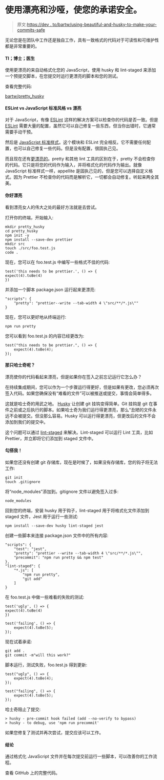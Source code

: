 # 使用漂亮和沙哑，使您的承诺安全。

> 原文:[https://dev . to/bartw/using-beautiful-and-husky-to-make-your-commits-safe](https://dev.to/bartw/using-prettier-and-husky-to-make-your-commits-safe)

无论您是在团队中工作还是独自工作，具有一致格式的代码对于可读性和可维护性都是非常重要的。

#### Tl；博士；医生

使用更漂亮的来自动格式化您的 JavaScript，使用 husky 和 lint-staged 来添加一个预提交脚本，在您提交时运行更漂亮的脚本和您的测试。

查看完整代码:

[bartw/pretty_husky](https://github.com/bartw/pretty_husky)

#### ESLint vs JavaScript 标准风格 vs 漂亮

对于 JavaScript，有像 [ESLint](http://eslint.org/) 这样的解决方案可以检查你的代码是否一致。但是 [ESLint](http://eslint.org/) 需要大量的配置，虽然它可以自己修复一些东西，但当你出错时，它通常需要手动干预。

然后是 [JavaScript 标准样式](https://standardjs.com/)。这个模块和 ESLint 完全相反。它不需要任何配置，也可以自己修复一些代码。但是没有配置，很固执己见。

而且现在还有[更漂亮的](https://github.com/prettier/prettier)。pretty 和其他 lint 工具的区别在于，pretty 不会检查你的代码。它只是将您的代码作为输入，并将格式化的代码作为输出。就像 JavaScript 标准样式一样，appellite 是固执己见的，但是您可以选择自定义格式。因为 Prettier 不检查你的代码而是解析它，一切都会自动修复。听起来两全其美。

#### 你好漂亮

看到漂亮女人的伟大之处的最好方法就是去尝试。

打开你的终端，开始输入:

```
mkdir pretty_husky
cd pretty_husky
npm init -y
npm install --save-dev prettier
mkdir src
touch ./src/foo.test.js
code . 
```

现在，您可以在 foo.test.js 中编写一些格式不佳的代码:

```
test('this needs to be prettier.', () => {
expect(4).toBe(4)
}) 
```

并添加一个脚本 package.json 运行起来更漂亮:

```
"scripts": {
    "pretty": "prettier--write --tab-width 4 \"src/**/*.js\""
} 
```

现在，您可以更好地从终端运行:

```
npm run pretty 
```

您可以看到 foo.test.js 的内容已经更改为:

```
test("this needs to be prettier.", () => {
    expect(4).toBe(4);
}); 
```

#### 那只哈士奇呢？

漂亮使你的代码看起来漂亮，但是如果你在签入之前忘记运行它怎么办？

在持续集成期间，您可以作为一个步骤运行得更好，但是如果有更改，您必须再次签入代码。如果您确保没有“难看的文件”可以被推送或提交，事情会简单得多。

这就是哈士奇的用武之地。 [Husky](https://github.com/typicode/husky) 让创建 git 挂钩变得简单。Git 挂钩是 git 在事件之前或之后执行的脚本。如果哈士奇为我们运行得更漂亮，那么“丑陋的文件永远不会被提交。但没那么容易。Husky 可以运行得更漂亮，但更改后的文件不会添加到我们的提交中。

这个问题可以通过 [lint-staged](https://github.com/okonet/lint-staged) 来解决。Lint-staged 可以运行 Lint 工具，比如 Prettier，并立即将它们添加到 staged 文件中。

#### 勾搭我！

如果您还没有创建 git 存储库，现在是时候了，如果没有存储库，您的钩子将无法工作:

```
git init
touch .gitignore 
```

将“node_modules”添加到。gitignore 文件以避免签入过多:

```
node_modules 
```

回到您的终端，安装 husky 用于钩子，lint-staged 用于将格式化文件添加到 staged 文件，Jest 用于运行一些测试:

```
npm install --save-dev husky lint-staged jest 
```

创建一些脚本来连接 package.json 文件中的所有内容:

```
"scripts": {
    "test": "jest",
    "pretty": "prettier --write --tab-width 4 \"src/**/*.js\"",
    "precommit": "npm run pretty && npm test"
},
"lint-staged": {
    "*.js": [
        "npm run pretty",
        "git add"
    ]
} 
```

在 foo.test.js 中做一些难看的失败的测试:

```
test('ugly', () => {
expect(4).toBe(4)
})

test('failing', () => {
    expect(4).toBe(5);
}); 
```

现在试着承诺:

```
git add .
git commit -m"will this work?" 
```

脚本运行，测试失败，foo.test.js 得到更新:

```
test("ugly", () => {
    expect(4).toBe(4);
});

test("failing", () => {
    expect(4).toBe(5);
}); 
```

哈士奇阻止了提交:

```
> husky - pre-commit hook failed (add --no-verify to bypass)
> husky - to debug, use 'npm run precommit' 
```

如果您修复了测试并再次尝试，提交应该可以工作。

#### 结论

通过格式化 JavaScript 文件并在每次提交前运行一些脚本，可以改善你的工作流程。

查看 GitHub 上的完整代码。